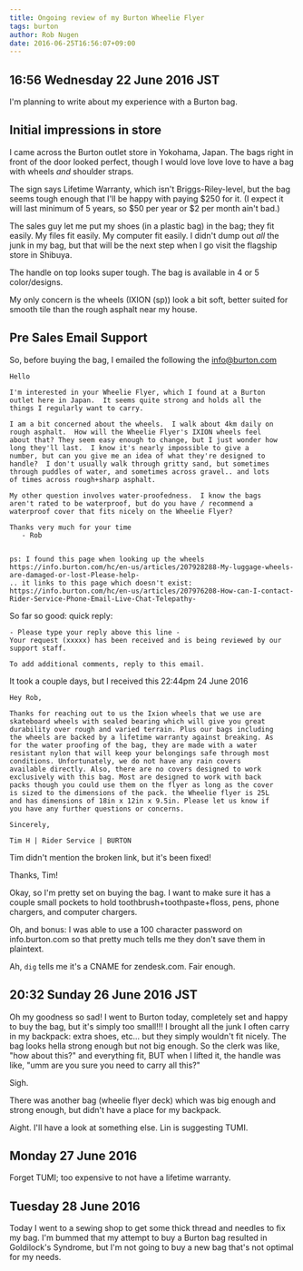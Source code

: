 ```yaml
---
title: Ongoing review of my Burton Wheelie Flyer 
tags: burton
author: Rob Nugen
date: 2016-06-25T16:56:07+09:00
---
```


## 16:56 Wednesday 22 June 2016 JST

I'm planning to write about my experience with a Burton bag.

## Initial impressions in store

I came across the Burton outlet store in Yokohama, Japan. The bags
right in front of the door looked perfect, though I would love love
love to have a bag with wheels *and* shoulder straps.

The sign says Lifetime Warranty, which isn't Briggs-Riley-level, but
the bag seems tough enough that I'll be happy with paying $250 for
it.  (I expect it will last minimum of 5 years, so $50 per year or $2
per month ain't bad.)

The sales guy let me put my shoes (in a plastic bag) in the bag; they
fit easily.  My files fit easily.  My computer fit easily.  I didn't
dump out *all* the junk in my bag, but that will be the next step when
I go visit the flagship store in Shibuya.

The handle on top looks super tough.  The bag is available in 4 or 5
color/designs.

My only concern is the wheels (IXION (sp)) look a bit soft, better
suited for smooth tile than the rough asphalt near my house.

## Pre Sales Email Support

So, before buying the bag, I emailed the following the info@burton.com

    Hello

    I'm interested in your Wheelie Flyer, which I found at a Burton
    outlet here in Japan.  It seems quite strong and holds all the
    things I regularly want to carry.

    I am a bit concerned about the wheels.  I walk about 4km daily on
    rough asphalt.  How will the Wheelie Flyer's IXION wheels feel
    about that? They seem easy enough to change, but I just wonder how
    long they'll last.  I know it's nearly impossible to give a
    number, but can you give me an idea of what they're designed to
    handle?  I don't usually walk through gritty sand, but sometimes
    through puddles of water, and sometimes across gravel.. and lots
    of times across rough+sharp asphalt.

    My other question involves water-proofedness.  I know the bags
    aren't rated to be waterproof, but do you have / recommend a
    waterproof cover that fits nicely on the Wheelie Flyer?

    Thanks very much for your time
       - Rob


    ps: I found this page when looking up the wheels
    https://info.burton.com/hc/en-us/articles/207928288-My-luggage-wheels-are-damaged-or-lost-Please-help-
    .. it links to this page which doesn't exist:
    https://info.burton.com/hc/en-us/articles/207976208-How-can-I-contact-Rider-Service-Phone-Email-Live-Chat-Telepathy-

So far so good: quick reply:

    - Please type your reply above this line -
    Your request (xxxxx) has been received and is being reviewed by our support staff.

    To add additional comments, reply to this email.

It took a couple days, but I received this 22:44pm 24 June 2016

    Hey Rob,
    
    Thanks for reaching out to us the Ixion wheels that we use are
    skateboard wheels with sealed bearing which will give you great
    durability over rough and varied terrain. Plus our bags including
    the wheels are backed by a lifetime warranty against breaking. As
    for the water proofing of the bag, they are made with a water
    resistant nylon that will keep your belongings safe through most
    conditions. Unfortunately, we do not have any rain covers
    available directly. Also, there are no covers designed to work
    exclusively with this bag. Most are designed to work with back
    packs though you could use them on the flyer as long as the cover
    is sized to the dimensions of the pack. the Wheelie flyer is 25L
    and has dimensions of 18in x 12in x 9.5in. Please let us know if
    you have any further questions or concerns.
    
    Sincerely,
    
    Tim H | Rider Service | BURTON

Tim didn't mention the broken link, but it's been fixed!

Thanks, Tim!

Okay, so I'm pretty set on buying the bag.  I want to make sure it has
a couple small pockets to hold toothbrush+toothpaste+floss, pens,
phone chargers, and computer chargers.

Oh, and bonus: I was able to use a 100 character password on
info.burton.com so that pretty much tells me they don't save them in
plaintext.

Ah, `dig` tells me it's a CNAME for zendesk.com.  Fair enough.

## 20:32 Sunday 26 June 2016 JST

Oh my goodness so sad!  I went to Burton today, completely set and
happy to buy the bag, but it's simply too small!!!  I brought all the
junk I often carry in my backpack: extra shoes, etc... but they simply
wouldn't fit nicely.  The bag looks hella strong enough but not big
enough.  So the clerk was like, "how about this?" and everything fit,
BUT when I lifted it, the handle was like, "umm are you sure you need
to carry all this?"

Sigh.

There was another bag (wheelie flyer deck) which was big enough and
strong enough, but didn't have a place for my backpack.

Aight.  I'll have a look at something else.  Lin is suggesting TUMI.

## Monday 27 June 2016

Forget TUMI; too expensive to not have a lifetime warranty.

## Tuesday 28 June 2016

Today I went to a sewing shop to get some thick thread and needles to
fix my bag.  I'm bummed that my attempt to buy a Burton bag resulted
in Goldilock's Syndrome, but I'm not going to buy a new bag that's not
optimal for my needs.

